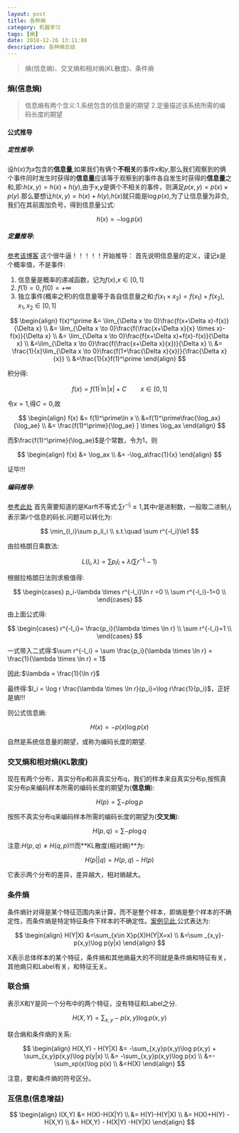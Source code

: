 ```yaml
---
layout: post
title: 各种熵
category: 机器学习
tags: [熵]
date: 2018-12-26 13:11:08
description: 各种熵总结
---
```


>熵(信息熵)、交叉熵和相对熵(KL散度)、条件熵

### 熵(信息熵)

>信息熵有两个含义:1.系统包含的信息量的期望 2.定量描述该系统所需的编码长度的期望

#### 公式推导

##### 定性推导:

设$h(x)$为$x$包含的**信息量**,如果我们有俩个**不相关**的事件$x$和$y$,那么我们观察到的俩个事件同时发生时获得的**信息量**应该等于观察到的事件各自发生时获得的**信息量**之和,即:$h(x,y) = h(x) + h(y)$,由于$x$,$y$是俩个不相关的事件，则满足$p(x,y) = p(x) \times p(y)$.那么要想让$h(x,y) = h(x) + h(y)$,$h(x)$就只能是$\log p(x)$,为了让信息量为非负,我们在其前面加负号，得到信息量公式:

$$
h(x) = -\log p(x)
$$

##### 定量推导:
[参考该博客](https://blog.csdn.net/stpeace/article/details/79052689)
这个很牛逼！！！！！开始推导：
首先说明信息量的定义，谨记x是个概率值，不是事件:

1. 信息量是概率的递减函数，记为$f(x)$,$x\in[0,1]$  
2. $f(1)=0,f(0)=+∞$  
3. 独立事件(概率之积)的信息量等于各自信息量之和:$f  (x_1 \times x_2)=f(x_1)+f(x_2),x_1,x_2\in[0,1]$  

$$
\begin{align}
f(x)^\prime &= \lim_{\Delta x \to 0}\frac{f(x+\Delta x)-f(x)}{\Delta x} \\
&= \lim_{\Delta x \to 0}\frac{f(\frac{x+\Delta x}{x} \times x)-f(x)}{\Delta x} \\
&= \lim_{\Delta x \to 0}\frac{f(x+\Delta x)+f(x)-f(x)}{\Delta x} \\
&=\lim_{\Delta x \to 0}\frac{f(\frac{x+\Delta x}{x})}{\Delta x} \\
&= \frac{1}{x}\lim_{\Delta x \to 0}\frac{f(1+\frac{\Delta x}{x})}{\frac{\Delta x}{x}} \\
&=\frac{1}{x}f(1)^\prime
\end{align}
$$

积分得:

$$
f(x) = f(1)^\prime\ln|x|+C \qquad x\in[0,1]
$$

令$x=1$,得$C=0$,故

$$
\begin{align}
f(x) &= f(1)^\prime\ln x \\
     &=f(1)^\prime\frac{\log_ax}{\log_ae} \\
     &= \frac{f(1)^\prime}{\log_ae} ] \times \log_ax
\end{align}
$$

而$\frac{f(1)^\prime}{\log_ae}$是个常数，令为1，则

$$
\begin{align}
f(x) &= \log_ax \\
     &= -\log_a\frac{1}{x}
\end{align}
$$

证毕!!!  

##### 编码推导:
[参考此处](https://blog.csdn.net/AckClinkz/article/details/78740427)
首先需要知道的是Karft不等式:$\sum r^{-l_i}\le1$,其中$r$是进制数，一般取二进制,$l_i$表示第$i$个信息的码长.问题可以转化为:  

$$
\min_{l_i}\sum p_il_i \\
s.t.\quad \sum r^{-l_i}\le1
$$

由拉格朗日乘数法:  

$$
L(l_i,\lambda)=\sum p_il_i+\lambda(\sum r^{-l_i}-1)
$$

根据拉格朗日法则求极值得:   

$$
\begin{cases}
p_i-\lambda \times r^{-l_i}\ln r =0 \\
\sum r^{-l_i}-1=0 \\
\end{cases}
$$

由上面公式得:  

$$
\begin{cases}
r^{-l_i}= \frac{p_i}{\lambda \times \ln r} \\
\sum r^{-l_i}=1 \\
\end{cases}
$$

一式带入二式得:$\sum r^{-l_i} = \sum \frac{p_i}{\lambda \times \ln r} = \frac{1}{\lambda \times \ln r} = 1$  

因此:$\lambda = \frac{1}{\ln r}$

最终得:$l_i = \log r \frac{\lambda \times \ln r}{p_i}=\log r\frac{1}{p_i}$，正好是熵!!!


则公式信息熵: 

$$
H(x) = -p(x)\log p(x)
$$

自然是系统信息量的期望，或称为编码长度的期望.

### 交叉熵和相对熵(KL散度)
现在有两个分布，真实分布p和非真实分布q，我们的样本来自真实分布p,按照真实分布p来编码样本所需的编码长度的期望为(**信息熵**):  

$$
H(p) = \sum -p\log p
$$

按照不真实分布q来编码样本所需的编码长度的期望为(**交叉熵**):   

$$
H(p,q)= \sum -p\log q
$$

注意:$H(p,q)≠H(q,p)!!!$而**KL散度(相对熵)**为:

$$
H(p||q)=H(p,q)-H(p)
$$

它表示两个分布的差异，差异越大，相对熵越大。

### 条件熵
条件熵针对得是某个特征范围内来计算，而不是整个样本，即熵是整个样本的不确定性，而条件熵是特定特征条件下样本的不确定性。[案例见此](https://blog.csdn.net/xwd18280820053/article/details/70739368),公式表达为:

$$
\begin{align}
H(Y|X) &=\sum_{x\in X}p(X)H(Y|X=x) \\
       &=\sum _{x,y}-p(x,y)\log p(y|x)
\end{align}
$$

X表示总体样本的某个特征，条件熵和其他熵最大的不同就是条件熵和特征有关，其他熵只和Label有关，和特征无关。

### 联合熵
表示X和Y是同一个分布中的两个特征，没有特征和Label之分.

$$
H(X,Y) = \sum_{x,y}-p(x,y)\log p(x,y)
$$

联合熵和条件熵的关系:  

$$
\begin{align}
H(X,Y) - H(Y|X) &= -\sum_{x,y}p(x,y)\log p(x,y) + \sum_{x,y}p(x,y)\log p(y|x) \\
&= -\sum_{x,y}p(x,y)\log p(x) \\
&=-\sum_xp(x)\log p(x) \\
&=H(X)
\end{align}
$$

注意，要和条件熵的符号区分。

### 互信息(信息增益)

$$
\begin{align}
I(X,Y) &= H(X)-H(X|Y) \\
       &= H(Y)-H(Y|X) \\
       &= H(X)+H(Y) - H(X,Y) \\
       &= H(X,Y) - H(X|Y) -H(Y|X)
\end{align}
$$
